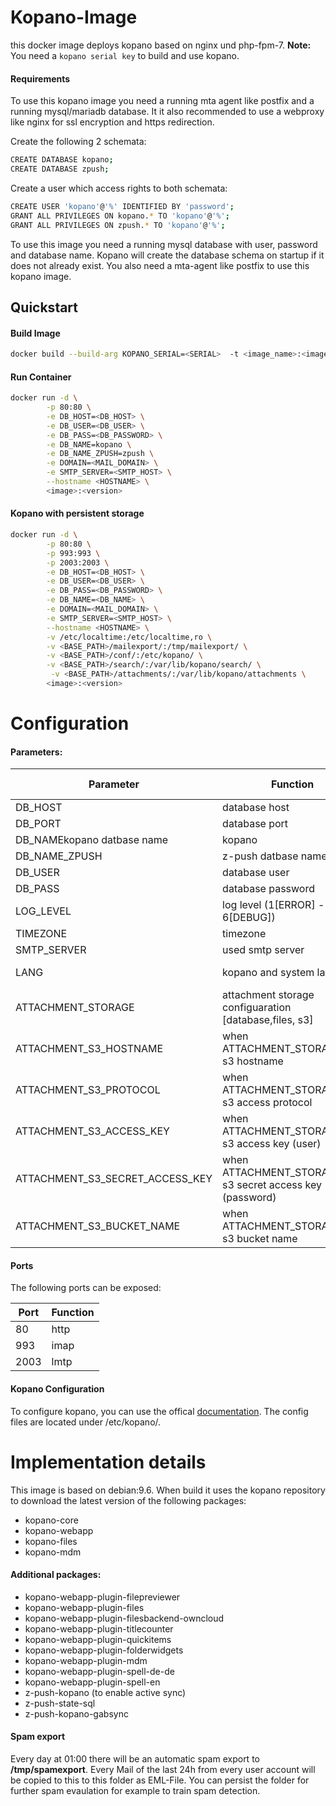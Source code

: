 # Kopano-Image

this docker image deploys kopano based on nginx und php-fpm-7.
**Note:** You need a `kopano serial key` to build and use kopano.

#### Requirements

To use this kopano image you need a running mta agent like postfix and a running mysql/mariadb database. It it also recommended to use a webproxy like nginx for ssl encryption and https redirection.

Create the following 2 schemata:
```sh
CREATE DATABASE kopano;
CREATE DATABASE zpush;
```

Create a user which access rights to both schemata:
```sh
CREATE USER 'kopano'@'%' IDENTIFIED BY 'password';
GRANT ALL PRIVILEGES ON kopano.* TO 'kopano'@'%';
GRANT ALL PRIVILEGES ON zpush.* TO 'kopano'@'%';
```


To use this image you need a running mysql database with user, password and database name. Kopano will create the database schema on startup if it does not already exist. You also need a mta-agent like postfix to use this kopano image.

## Quickstart

#### Build Image
```sh
docker build --build-arg KOPANO_SERIAL=<SERIAL>  -t <image_name>:<image_version>
```
#### Run Container
```sh
docker run -d \
        -p 80:80 \
        -e DB_HOST=<DB_HOST> \
        -e DB_USER=<DB_USER> \
        -e DB_PASS=<DB_PASSWORD> \
        -e DB_NAME=kopano \
        -e DB_NAME_ZPUSH=zpush \
        -e DOMAIN=<MAIL_DOMAIN> \
        -e SMTP_SERVER=<SMTP_HOST> \
        --hostname <HOSTNAME> \
        <image>:<version>
```

#### Kopano with persistent storage
```sh
docker run -d \
        -p 80:80 \
        -p 993:993 \
        -p 2003:2003 \
        -e DB_HOST=<DB_HOST> \
        -e DB_USER=<DB_USER> \
        -e DB_PASS=<DB_PASSWORD> \
        -e DB_NAME=<DB_NAME> \
        -e DOMAIN=<MAIL_DOMAIN> \
        -e SMTP_SERVER=<SMTP_HOST> \
        --hostname <HOSTNAME> \
        -v /etc/localtime:/etc/localtime,ro \
        -v <BASE_PATH>/mailexport/:/tmp/mailexport/ \
        -v <BASE_PATH>/conf/:/etc/kopano/ \
        -v <BASE_PATH>/search/:/var/lib/kopano/search/ \
         -v <BASE_PATH>/attachments/:/var/lib/kopano/attachments \
        <image>:<version>
```
# Configuration
#### Parameters:
Parameter | Function| Default Value|
---|---|---|
DB_HOST|database host|
DB_PORT|database port|3006
DB_NAMEkopano datbase name|kopano
DB_NAME_ZPUSH|z-push datbase name|kopano
DB_USER|database user|kopano
DB_PASS|database password|kopano
LOG_LEVEL|log level (1[ERROR] - 6[DEBUG])|3
TIMEZONE|timezone|Europe/Berlin
SMTP_SERVER|used smtp server|
LANG|kopano and system language|de_DE.UTF-8
ATTACHMENT_STORAGE|attachment storage configuaration [database,files, s3]|database
ATTACHMENT_S3_HOSTNAME|when ATTACHMENT_STORAGE=s3, s3 hostname |
ATTACHMENT_S3_PROTOCOL|when ATTACHMENT_STORAGE=s3, s3 access protocol | http
ATTACHMENT_S3_ACCESS_KEY|when ATTACHMENT_STORAGE=s3, s3 access key (user) |
ATTACHMENT_S3_SECRET_ACCESS_KEY|when ATTACHMENT_STORAGE=s3, s3 secret access key (password) |
ATTACHMENT_S3_BUCKET_NAME|when ATTACHMENT_STORAGE=s3, s3 bucket name | kopano-attachments


#### Ports
 The following ports can be exposed:

Port | Function
--- | --- |
80 |http|
993|imap|
2003|lmtp|



#### Kopano Configuration
 To configure kopano, you can use the offical [documentation](https://documentation.kopano.io/). The config files are located under /etc/kopano/.

# Implementation details
This image is based on debian:9.6. When build it uses the kopano repository to download the latest version of the following packages:
- kopano-core
- kopano-webapp
- kopano-files
- kopano-mdm

#### Additional packages:
- kopano-webapp-plugin-filepreviewer
- kopano-webapp-plugin-files
- kopano-webapp-plugin-filesbackend-owncloud
- kopano-webapp-plugin-titlecounter
- kopano-webapp-plugin-quickitems
- kopano-webapp-plugin-folderwidgets
- kopano-webapp-plugin-mdm
- kopano-webapp-plugin-spell-de-de
- kopano-webapp-plugin-spell-en
- z-push-kopano (to enable active sync)
- z-push-state-sql
- z-push-kopano-gabsync
#### Spam export
Every day at 01:00 there will be an automatic spam export to **/tmp/spamexport**. Every Mail of the last 24h from every user account will be copied to this to this folder as EML-File. You can persist the folder for further spam evaulation for example to train spam detection.





